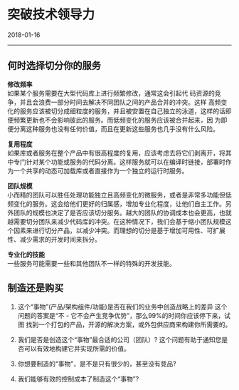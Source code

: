 # 突破技术领导力
2018-01-16

--------------------------------------------------------------------------------


## 何时选择切分你的服务
__修改频率__  
如果某个服务需要在大型代码库上进行频繁修改，通常这会引起代 码资源的竞争，并且会浪费一部分时间去解决不同团队之间的产品合并的冲突。这样 高频变化的服务应该被切分成细粒度的服务，并且被安置在自己独立的泳道，这样的话即便频繁更新也不会影响彼此的服务。而低频变化的服务应该被合并起来，因 为即便分离这种服务也没有任何价值，而且在更新这些服务也几乎没有什么风险。

__复用程度__  
如果库或者服务在整个产品中有很高程度的复用，应该考虑去将它们剥离开，将其中专门针对某个功能或服务的代码分离。这样服务就可以在编译时链接，部署时作为一个共享的动态可加载库或者直接作为一个独立的运行时服务。

__团队规模__  
小而精的团队可以胜任处理功能独立且高频变化的微服务，或者是非常多功能但低频变化的服务。这会给他们更好的归属感，增加专业化程度，让他们自主工作。另外团队的规模也决定了是否应该切分服务。越大的团队的协调成本也会更高，也就越需要切分团队来减少代码库的冲突。在这种情况下，我们会基于缩小团队规模这个因素来进行切分产品，以减少冲突。而理想的切分是基于增加可用性、可扩展性、减少需求的开发时间来拆分。


__专业化的技能__  
一些服务可能需要一些和其他团队不一样的特殊的开发技能。


## 制造还是购买
  1. 这个“事物”(产品/架构组件/功能)是否在我们的业务中创造战略上的差异
     这个问题的答案是“不 - 它不会产生竞争优势”，那么99%的时间你应该停下来，试图 找到一个打包的产品，开源的解决方案，或外包供应商来构建你所需要的。

  2. 我们是否是创造这个“事物”最合适的公司（团队）?
     这个问题有助于通知您是否可以有效地构建它并实现所需的价值。

  3. 你想要制造的“事物”，是不是只有很少的，甚至没有竞品?

  4. 我们能够有效的控制成本了制造这个“事物”?
